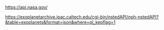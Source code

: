 https://api.nasa.gov/

https://exoplanetarchive.ipac.caltech.edu/cgi-bin/nstedAPI/nph-nstedAPI?&table=exoplanets&format=json&where=pl_kepflag=1